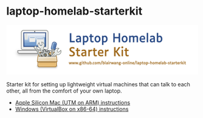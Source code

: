 # laptop-homelab-starterkit

![laptop-homelab-starterkit](images/banner/laptop-homelab-starterkit.png)

Starter kit for setting up lightweight virtual machines that can talk to each other, all from the comfort of your own laptop.

- [Apple Silicon Mac (UTM on ARM) instructions](./docs/mac.md)
- [Windows (VirtualBox on x86-64) instructions](./docs/windows.md)

